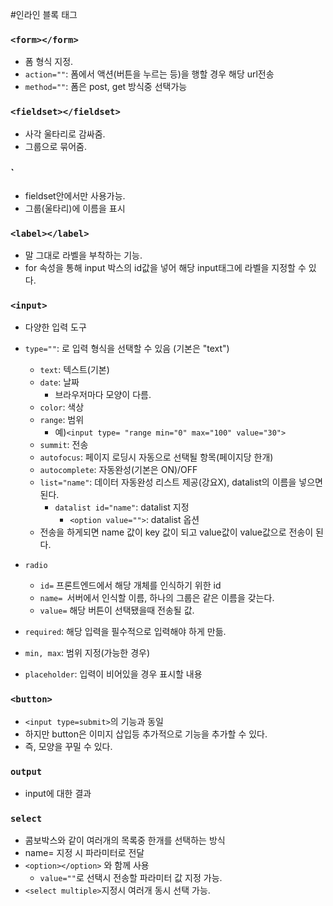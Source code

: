 #인라인 블록 태그

### `<form></form>`
+ 폼 형식 지정.
+ `action=""`: 폼에서 액션(버튼을 누르는 등)을 행할 경우 해당 url전송
+ `method=""`: 폼은 post, get 방식중 선택가능

### `<fieldset></fieldset>`
+ 사각 울타리로 감싸줌.
+ 그룹으로 묶어줌.

### <legend></legend>`
+ fieldset안에서만 사용가능.
+ 그룹(울타리)에 이름을 표시

### `<label></label>`
+ 말 그대로 라벨을 부착하는 기능.
+ for 속성을 통해 input 박스의 id값을 넣어 해당 input태그에 라벨을 지정할 수 있다.

### `<input>`
+ 다양한 입력 도구
+ `type=""`: 로 입력 형식을 선택할 수 있음 (기본은 "text")
    + `text`: 텍스트(기본)
    + `date`: 날짜
      + 브라우저마다 모양이 다름.
    + `color`: 색상
    + `range`: 범위
      + 예)`<input type= "range min="0" max="100" value="30"> `
    + ```summit```: 전송
    + `autofocus`: 페이지 로딩시 자동으로 선택될 항목(페이지당 한개)
    + `autocomplete`: 자동완성(기본은 ON)/OFF
    + `list="name"`: 데이터 자동완성 리스트 제공(강요X), datalist의 이름을 넣으면 된다.
      + `datalist id="name"`: datalist 지정
        + `<option value="">`: datalist 옵션
    + 전송을 하게되면 name 값이 key 값이 되고 value값이 value값으로 전송이 된다.

  
+ `radio`
  + `id=` 프론트엔드에서 해당 개체를 인식하기 위한 id
  + `name= `서버에서 인식할 이름, 하나의 그룹은 같은 이름을 갖는다.
  + `value=` 해당 버튼이 선택됐을때 전송될 값.
+ `required`: 해당 입력을 필수적으로 입력해야 하게 만듦.
+ `min, max`: 범위 지정(가능한 경우)
+ `placeholder`: 입력이 비어있을 경우 표시할 내용

### `<button>`
+ `<input type=submit>`의 기능과 동일
+ 하지만 button은 이미지 삽입등 추가적으로 기능을 추가할 수 있다.
+ 즉, 모양을 꾸밀 수 있다.

### `output`
+ input에 대한 결과

### `select`
+ 콤보박스와 같이 여러개의 목록중 한개를 선택하는 방식
+ name= 지정 시 파라미터로 전달
+ `<option></option>` 와 함께 사용
  + `value=""`로 선택시 전송할 파라미터 값 지정 가능.
+ `<select multiple>`지정시 여러개 동시 선택 가능.
